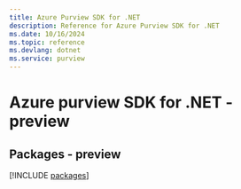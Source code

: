 ```yaml
---
title: Azure Purview SDK for .NET
description: Reference for Azure Purview SDK for .NET
ms.date: 10/16/2024
ms.topic: reference
ms.devlang: dotnet
ms.service: purview
---
```

# Azure purview SDK for .NET - preview
## Packages - preview
[!INCLUDE [packages](purview-index.md)]